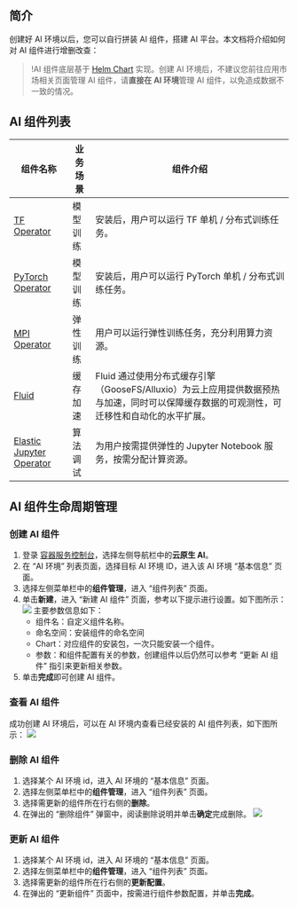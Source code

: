## 简介

创建好 AI 环境以后，您可以自行拼装 AI 组件，搭建 AI 平台。本文档将介绍如何对 AI 组件进行增删改查：
>!AI 组件底层基于 [Helm Chart](https://helm.sh) 实现。创建 AI 环境后，不建议您前往应用市场相关页面管理 AI 组件，请**直接在 AI 环境**管理 AI 组件，以免造成数据不一致的情况。
>
## AI 组件列表

| 组件名称 | 业务场景 | 组件介绍 |
|---------|---------|---------|
| [TF Operator](https://cloud.tencent.com/document/product/457/62632) | 模型训练 | 安装后，用户可以运行 TF 单机 / 分布式训练任务。|
| [PyTorch Operator](https://cloud.tencent.com/document/product/457/62633) | 模型训练 | 安装后，用户可以运行 PyTorch 单机 / 分布式训练任务。 |
| [MPI Operator](https://cloud.tencent.com/document/product/457/62634) | 弹性训练 | 用户可以运行弹性训练任务，充分利用算力资源。 |
| [Fluid](https://cloud.tencent.com/document/product/457/62631) | 缓存加速 | Fluid 通过使用分布式缓存引擎（GooseFS/Alluxio）为云上应用提供数据预热与加速，同时可以保障缓存数据的可观测性，可迁移性和自动化的水平扩展。 |
| [Elastic Jupyter Operator](https://cloud.tencent.com/document/product/457/62635) | 算法调试 | 为用户按需提供弹性的 Jupyter Notebook 服务，按需分配计算资源。 |

## AI 组件生命周期管理
### 创建 AI 组件
1. 登录 [容器服务控制台](https://console.cloud.tencent.com/tke2)，选择左侧导航栏中的**云原生 AI**。
2. 在 “AI 环境” 列表页面，选择目标 AI 环境 ID，进入该 AI 环境 “基本信息” 页面。
3. 选择左侧菜单栏中的**组件管理**，进入 “组件列表” 页面。
4. 单击**新建**，进入 “新建 AI 组件” 页面，参考以下提示进行设置。如下图所示：
![](https://main.qcloudimg.com/raw/37782a7636e261a497af60058da3c8ec.jpg)
主要参数信息如下：
	- 组件名：自定义组件名称。
	- 命名空间：安装组件的命名空间
	- Chart：对应组件的安装包，一次只能安装一个组件。
	- 参数：和组件配置有关的参数，创建组件以后仍然可以参考 “更新 AI 组件” 指引来更新相关参数。
5. 单击**完成**即可创建 AI 组件。

### 查看 AI 组件

成功创建 AI 环境后，可以在 AI 环境内查看已经安装的 AI 组件列表，如下图所示：
![](https://main.qcloudimg.com/raw/6f44c5298a17030f76ab6b70460010ba.jpg)

### 删除 AI 组件

1. 选择某个 AI 环境 id，进入 AI 环境的 “基本信息” 页面。
2. 选择左侧菜单栏中的**组件管理**，进入 “组件列表” 页面。
3. 选择需更新的组件所在行右侧的**删除**。
4. 在弹出的 “删除组件” 弹窗中，阅读删除说明并单击**确定**完成删除。
![](https://main.qcloudimg.com/raw/11b59b30942699913203d4acf53dbc5c.jpg)

### 更新 AI 组件

1. 选择某个 AI 环境 id，进入 AI 环境的 “基本信息” 页面。
2. 选择左侧菜单栏中的**组件管理**，进入 “组件列表” 页面。
3. 选择需更新的组件所在行右侧的**更新配置**。
4. 在弹出的 “更新组件” 页面中，按需进行组件参数配置，并单击**完成**。






